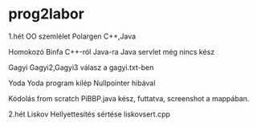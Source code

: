 # prog2labor
1.hét
OO szemlélet
Polargen C++,Java

Homokozó
Binfa C++-ról Java-ra
Java servlet még nincs kész

Gagyi
Gagyi2,Gagyi3 válasz a gagyi.txt-ben

Yoda
Yoda program kilép Nullpointer hibával

Kódolás from scratch
PiBBP.java kész, futtatva, screenshot a mappában.

2.hét
Liskov Hellyettesítés sértése
liskovsert.cpp

